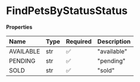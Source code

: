 # FindPetsByStatusStatus

**Properties**

| Name      | Type | Required | Description |
| :-------- | :--- | :------- | :---------- |
| AVAILABLE | str  | ✅       | "available" |
| PENDING   | str  | ✅       | "pending"   |
| SOLD      | str  | ✅       | "sold"      |

<!-- This file was generated by liblab | https://liblab.com/ -->
